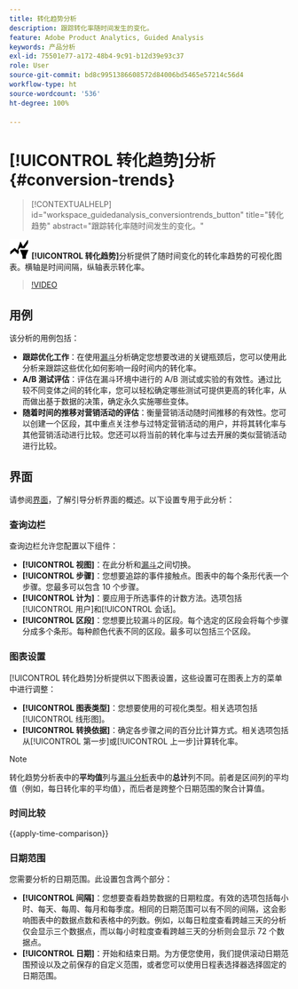 ```yaml
---
title: 转化趋势分析
description: 跟踪转化率随时间发生的变化。
feature: Adobe Product Analytics, Guided Analysis
keywords: 产品分析
exl-id: 75501e77-a172-48b4-9c91-b12d39e93c37
role: User
source-git-commit: bd8c9951386608572d84006bd5465e57214c56d4
workflow-type: ht
source-wordcount: '536'
ht-degree: 100%

---
```


# [!UICONTROL 转化趋势]分析 {#conversion-trends}

<!-- markdownlint-disable MD034 -->

>[!CONTEXTUALHELP]
>id="workspace_guidedanalysis_conversiontrends_button"
>title="转化趋势"
>abstract="跟踪转化率随时间发生的变化。"

<!-- markdownlint-enable MD034 -->


![转化趋势](/help/assets/icons/ConversionTrends.svg) **[!UICONTROL 转化趋势]**&#x200B;分析提供了随时间变化的转化率趋势的可视化图表。横轴是时间间隔，纵轴表示转化率。


>[!VIDEO](https://video.tv.adobe.com/v/3421662/?quality=12&learn=on)


## 用例

该分析的用例包括：

* **跟踪优化工作**：在使用[漏斗](funnel.md)分析确定您想要改进的关键瓶颈后，您可以使用此分析来跟踪这些优化如何影响一段时间内的转化率。
* **A/B 测试评估**：评估在漏斗环境中进行的 A/B 测试或实验的有效性。通过比较不同变体之间的转化率，您可以轻松确定哪些测试可提供更高的转化率，从而做出基于数据的决策，确定永久实施哪些变体。
* **随着时间的推移对营销活动的评估**：衡量营销活动随时间推移的有效性。您可以创建一个区段，其中重点关注参与过特定营销活动的用户，并将其转化率与其他营销活动进行比较。您还可以将当前的转化率与过去开展的类似营销活动进行比较。

## 界面

请参阅[界面](../overview.md#interface)，了解引导分析界面的概述。以下设置专用于此分析：

### 查询边栏

查询边栏允许您配置以下组件：

* **[!UICONTROL 视图]**：在此分析和[漏斗](funnel.md)之间切换。
* **[!UICONTROL 步骤]**：您想要追踪的事件接触点。图表中的每个条形代表一个步骤。您最多可以包含 10 个步骤。
* **[!UICONTROL 计为]**：要应用于所选事件的计数方法。选项包括[!UICONTROL 用户]和[!UICONTROL 会话]。
* **[!UICONTROL 区段]**：您想要比较漏斗的区段。每个选定的区段会将每个步骤分成多个条形。每种颜色代表不同的区段。最多可以包括三个区段。

### 图表设置

[!UICONTROL 转化趋势]分析提供以下图表设置，这些设置可在图表上方的菜单中进行调整：

* **[!UICONTROL 图表类型]**：您想要使用的可视化类型。相关选项包括[!UICONTROL 线形图]。
* **[!UICONTROL 转换依据]**：确定各步骤之间的百分比计算方式。相关选项包括从[!UICONTROL 第一步]或[!UICONTROL 上一步]计算转化率。

>[!NOTE]
>
>转化趋势分析表中的&#x200B;**平均值**&#x200B;列与[漏斗分析](funnel.md)表中的&#x200B;**总计**&#x200B;列不同。前者是区间列的平均值（例如，每日转化率的平均值），而后者是跨整个日期范围的聚合计算值。

### 时间比较

{{apply-time-comparison}}


### 日期范围

您需要分析的日期范围。此设置包含两个部分：

* **[!UICONTROL 间隔]**：您想要查看趋势数据的日期粒度。有效的选项包括每小时、每天、每周、每月和每季度。相同的日期范围可以有不同的间隔，这会影响图表中的数据点数和表格中的列数。例如，以每日粒度查看跨越三天的分析仅会显示三个数据点，而以每小时粒度查看跨越三天的分析则会显示 72 个数据点。
* **[!UICONTROL 日期]**：开始和结束日期。为方便您使用，我们提供滚动日期范围预设以及之前保存的自定义范围，或者您可以使用日程表选择器选择固定的日期范围。

<!--
## Example

See below for an example of the analysis.

![Conversion trends time compare](../assets/conversion-trends-compare.png)

-->
